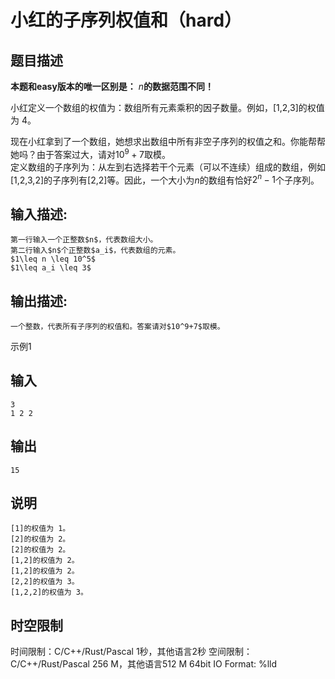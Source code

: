 # 小红的子序列权值和（hard）

## 题目描述

**本题和easy版本的唯一区别是：** $n$**的数据范围不同！**  


小红定义一个数组的权值为：数组所有元素乘积的因子数量。例如，[1,2,3]的权值为 4。 

现在小红拿到了一个数组，她想求出数组中所有非空子序列的权值之和。你能帮帮她吗？由于答案过大，请对$10^9+7$取模。  
定义数组的子序列为：从左到右选择若干个元素（可以不连续）组成的数组，例如[1,2,3,2]的子序列有[2,2]等。因此，一个大小为$n$的数组有恰好$2^n-1$个子序列。

## 输入描述:
    
    
    第一行输入一个正整数$n$，代表数组大小。  
    第二行输入$n$个正整数$a_i$，代表数组的元素。  
    $1\leq n \leq 10^5$  
    $1\leq a_i \leq 3$

## 输出描述:
    
    
    一个整数，代表所有子序列的权值和。答案请对$10^9+7$取模。

示例1 

## 输入
    
    
    3
    1 2 2

## 输出
    
    
    15

## 说明
    
    
    [1]的权值为 1。  
    [2]的权值为 2。  
    [2]的权值为 2。  
    [1,2]的权值为 2。  
    [1,2]的权值为 2。  
    [2,2]的权值为 3。  
    [1,2,2]的权值为 3。  
    


## 时空限制

时间限制：C/C++/Rust/Pascal 1秒，其他语言2秒
空间限制：C/C++/Rust/Pascal 256 M，其他语言512 M
64bit IO Format: %lld